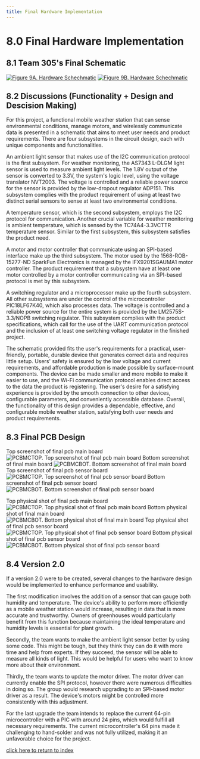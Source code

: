 ```yaml
---
title: Final Hardware Implementation
---
```


# 8.0 Final Hardware Implementation
## 8.1 Team 305's Final Schematic
[![Figure 9A. Hardware Schechmatic](/photos/MicrochipBoardSchematic.png "Microchip Board  Schematic")](https://team305.github.io/photos/Team305Schem.png)
[![Figure 9B. Hardware Schechmatic](/photos/SensorBoardSchematic.png "Sensor Board  Schematic")](https://team305.github.io/photos/Team305Schem.png)
## 8.2 Discussions (Functionality + Design and Descision Making)
For this project, a functional mobile weather station that can sense environmental conditions, manage motors, and wirelessly communicate data is presented in a schematic that aims to meet user needs and product requirements. There are four subsystems in the circuit design, each with unique components and functionalities.

An ambient light sensor that makes use of the I2C communication protocol is the first subsystem. For weather monitoring, the AS7343 L-DLGM light sensor is used to measure ambient light levels. The 1.8V output of the sensor is converted to 3.3V, the system's logic level, using the voltage translator NVT2003. The voltage is controlled and a reliable power source for the sensor is provided by the low-dropout regulator ADP151. This subsystem complies with the product requirement of using at least two distinct serial sensors to sense at least two environmental conditions.

A temperature sensor, which is the second subsystem, employs the I2C protocol for communication. Another crucial variable for weather monitoring is ambient temperature, which is sensed by the TC74A4-3.3VCTTR temperature sensor. Similar to the first subsystem, this subsystem satisfies the product need.

A motor and motor controller that communicate using an SPI-based interface make up the third subsystem. The motor used by the 1568-ROB-15277-ND SparkFun Electronics is managed by the IFX9201SGAUMA1 motor controller. The product requirement that a subsystem have at least one motor controlled by a motor controller communicating via an SPI-based protocol is met by this subsystem.

A switching regulator and a microprocessor make up the fourth subsystem. All other subsystems are under the control of the microcontroller PIC18LF67K40, which also processes data. The voltage is controlled and a reliable power source for the entire system is provided by the LM2575S-3.3/NOPB switching regulator. This subsystem complies with the product specifications, which call for the use of the UART communication protocol and the inclusion of at least one switching voltage regulator in the finished project.

The schematic provided fits the user's requirements for a practical, user-friendly, portable, durable device that generates correct data and requires little setup. Users' safety is ensured by the low voltage and current requirements, and affordable production is made possible by surface-mount components. The device can be made smaller and more mobile to make it easier to use, and the Wi-Fi communication protocol enables direct access to the data the product is registering. The user's desire for a satisfying experience is provided by the smooth connection to other devices, configurable parameters, and conveniently accessible database. Overall, the functionality of this design provides a dependable, effective, and configurable mobile weather station, satisfying both user needs and product requirements.

## 8.3 Final PCB Design
Top screenshot of final pcb main board
![PCBMCTOP. Top screenshot of final pcb main board](/photos/PCBMCTOP.png "Top screenshot of final pcb main board")
Bottom screenshot of final main board
![PCBMCBOT. Bottom screenshot of final main board](/photos/PCBMCBOT.png "Bottom screenshot of final pcb main board")
Top screenshot of final pcb sensor board
![PCBMCTOP. Top screenshot of final pcb sensor board](/photos/PCBSNTOP.png "Top screenshot of final pcb sensor board")
Bottom screenshot of final pcb sensor board
![PCBMCBOT. Bottom screenshot of final pcb sensor board](/photos/PCBSNBOT.png "Bottom screenshot of final pcb sensor board")

Top physical shot of final pcb main board
![PCBMCTOP. Top physical shot of final pcb main board](/photos/JLPCBMCTOP.jpg "Top physical shot of final pcb main board")
Bottom physical shot of final main board
![PCBMCBOT. Bottom physical shot of final main board](/photos/JLPCBMCBOT.jpg "Bottom physical shot of final main board")
Top physical shot of final pcb sensor board
![PCBMCTOP. Top physical shot of final pcb sensor board](/photos/JLPCBSNTOP.jpg "Top physical shot of final pcb sensor board")
Bottom physical shot of final pcb sensor board
![PCBMCBOT. Bottom physical shot of final pcb sensor board](/photos/JLPCBSNBOT.jpg "Bottom physical shot of final pcb sensor board")

## 8.4 Version 2.0
If a version 2.0 were to be created, several changes to the hardware design would be implemented to enhance performance and usability.

The first modification involves the addition of a sensor that can gauge both humidity and temperature. The device's ability to perform more efficiently as a mobile weather station would increase, resulting in data that is more accurate and trustworthy. Owners of greenhouses would particularly benefit from this function because maintaining the ideal temperature and humidity levels is essential for plant growth.

Secondly, the team wants to make the ambient light sensor better by using some code. This might be tough, but they think they can do it with more time and help from experts. If they succeed, the sensor will be able to measure all kinds of light. This would be helpful for users who want to know more about their environment.

Thirdly, the team wants to update the motor driver. The motor driver can currently enable the SPI protocol, however there were numerous difficulties in doing so. The group would research upgrading to an SPI-based motor driver as a result. The device's motors might be controlled more consistently with this adjustment.

For the last upgrade the team intends to replace the current 64-pin microcontroller with a PIC with around 24 pins, which would fulfill all necessary requirements. The current microcontroller's 64 pins made it challenging to hand-solder and was not fully utilized, making it an unfavorable choice for the project.


[click here to return to index](/index)
